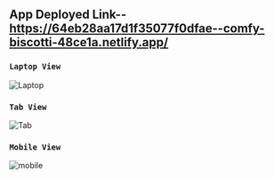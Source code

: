 

## App Deployed Link--   https://64eb28aa17d1f35077f0dfae--comfy-biscotti-48ce1a.netlify.app/
### `Laptop View`
![Laptop](https://github.com/preetuuppp/Task/assets/112836053/2112684d-47b3-4f30-bcdf-40fae4dc9c50)

### `Tab View`
![Tab](https://github.com/preetuuppp/Task/assets/112836053/892c7ba5-6cf9-471c-b22d-7de5c81c68a1)

### `Mobile View`

![mobile](https://github.com/preetuuppp/Task/assets/112836053/0dada91f-5014-4d8e-ad2a-a0bc61ba00cb)
